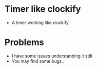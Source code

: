 # Timer like clockify 

* A timer working like clockify

# Problems 

* I have some issues understanding it still 
* You may find some bugs..
